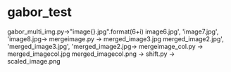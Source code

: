 # gabor_test
gabor_multi_img.py->"image{}.jpg".format(6+i)
image6.jpg', 'image7.jpg', 'image8.jpg-> mergeimage.py -> merged_image3.jpg
merged_image2.jpg', 'merged_image3.jpg', 'merged_image2.jpg-> mergeimage_col.py -> merged_imagecol.jpg
merged_imagecol.png -> shift.py -> scaled_image.png
